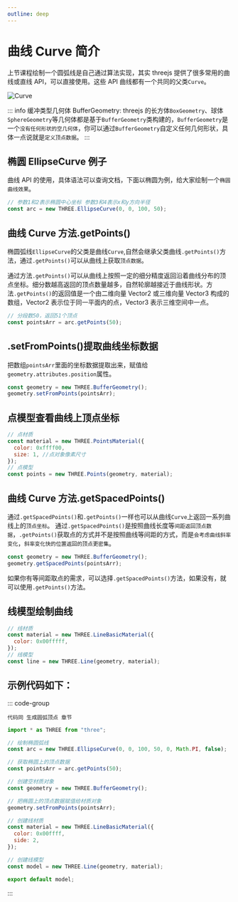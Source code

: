 ```yaml
---
outline: deep
---
```


# 曲线 Curve 简介

上节课程绘制一个圆弧线是自己通过算法实现，其实 threejs 提供了很多常用的曲线或直线 API，可以直接使用。这些 API 曲线都有一个共同的父类`Curve`。

![Curve](/phaseF/Curve.svg)

::: info 缓冲类型几何体 BufferGeometry:
threejs 的长方体`BoxGeometry`、球体`SphereGeometry`等几何体都是基于`BufferGeometry`类构建的，`BufferGeometry`是一个`没有任何形状的空几何体`，你可以通过`BufferGeometry`自定义任何几何形状，具体一点说就是`定义顶点数据`。
:::

## 椭圆 EllipseCurve 例子

曲线 API 的使用，具体语法可以查询文档，下面以椭圆为例，给大家绘制一个`椭圆曲线效果`。

```js
// 参数1和2表示椭圆中心坐标 参数3和4表示x和y方向半径
const arc = new THREE.EllipseCurve(0, 0, 100, 50);
```

## 曲线 Curve 方法.getPoints()

椭圆弧线`EllipseCurve`的父类是曲线`Curve`,自然会继承父类曲线`.getPoints()`方法，通过`.getPoints()`可以从曲线上获取`顶点数据`。

通过方法`.getPoints()`可以从曲线上按照一定的细分精度返回沿着曲线分布的顶点坐标。细分数越高返回的顶点数量越多，自然轮廓越接近于曲线形状。方法`.getPoints()`的返回值是一个由二维向量 Vector2 或三维向量 Vector3 构成的数组，Vector2 表示位于同一平面内的点，Vector3 表示三维空间中一点。

```js
// 分段数50，返回51个顶点
const pointsArr = arc.getPoints(50);
```

## .setFromPoints()提取曲线坐标数据

把数组`pointsArr`里面的坐标数据提取出来，赋值给`geometry.attributes.position`属性。

```js
const geometry = new THREE.BufferGeometry();
geometry.setFromPoints(pointsArr);
```

## 点模型查看曲线上顶点坐标

```js
// 点材质
const material = new THREE.PointsMaterial({
  color: 0xffff00,
  size: 1, //点对象像素尺寸
});
// 点模型
const points = new THREE.Points(geometry, material);
```

## 曲线 Curve 方法.getSpacedPoints()

通过`.getSpacedPoints()`和`.getPoints()`一样也可以从曲线`Curve`上返回一系列曲线上的`顶点坐标`。
通过`.getSpacedPoints()`是按照曲线长度等`间距返回顶点数据`，`.getPoints()`获取点的方式并不是按照曲线等间距的方式，而是`会考虑曲线斜率变化`，`斜率变化快的位置返回的顶点更密集`。

```js
const geometry = new THREE.BufferGeometry();
geometry.getSpacedPoints(pointsArr);
```

如果你有等间距取点的需求，可以选择`.getSpacedPoints()`方法，如果没有，就可以使用`.getPoints()`方法。

## 线模型绘制曲线

```js
// 线材质
const material = new THREE.LineBasicMaterial({
  color: 0x00fffff,
});
// 线模型
const line = new THREE.Line(geometry, material);
```

## 示例代码如下：

::: code-group

```vue [index.vue]
代码同 生成圆弧顶点 章节
```

```js [model.js]
import * as THREE from "three";

// 绘制椭圆弧线
const arc = new THREE.EllipseCurve(0, 0, 100, 50, 0, Math.PI, false);

// 获取椭圆上的顶点数据
const pointsArr = arc.getPoints(50);

// 创建空材质对象
const geometry = new THREE.BufferGeometry();

// 把椭圆上的顶点数据赋值给材质对象
geometry.setFromPoints(pointsArr);

// 创建线材质
const material = new THREE.LineBasicMaterial({
  color: 0x00ffff,
  side: 2,
});

// 创建线模型
const model = new THREE.Line(geometry, material);

export default model;
```

:::
